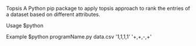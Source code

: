Topsis
A Python pip package to apply topsis approach to rank the entries of a dataset based on different attributes.

Usage
$python <programName> <dataset> <weights array> <impacts array>

Example
$python programName.py data.csv '1,1,1,1' '+,+,-,+'